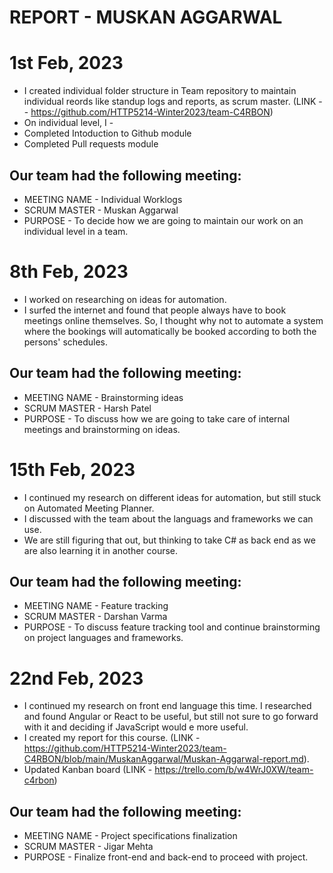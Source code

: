 # REPORT - MUSKAN AGGARWAL

# 1st Feb, 2023

- I created individual folder structure in Team repository to maintain individual reords like standup logs and reports, as scrum master. (LINK -- https://github.com/HTTP5214-Winter2023/team-C4RBON)
- On individual level, I - 
 - Completed Intoduction to Github module
 - Completed Pull requests module

## Our team had the following meeting:
-  MEETING NAME - Individual Worklogs
-  SCRUM MASTER - Muskan Aggarwal
-  PURPOSE - To decide how we are going to maintain our work on an individual level in a team.

# 8th Feb, 2023

- I worked on researching on ideas for automation. 
- I surfed the internet and found that people always have to book meetings online themselves. So, I thought why not to automate a system where the bookings will automatically be booked according to both the persons' schedules.

## Our team had the following meeting:
-  MEETING NAME - Brainstorming ideas
-  SCRUM MASTER - Harsh Patel
-  PURPOSE - To discuss how we are going to take care of internal meetings and brainstorming on ideas.

# 15th Feb, 2023

- I continued my research on different ideas for automation, but still stuck on Automated Meeting Planner. 
- I discussed with the team about the languags and frameworks we can use. 
- We are still figuring that out, but thinking to take C# as back end as we are also learning it in another course.

## Our team had the following meeting:
-  MEETING NAME - Feature tracking
-  SCRUM MASTER - Darshan Varma
-  PURPOSE - To discuss feature tracking tool and continue brainstorming on project languages and frameworks.

# 22nd Feb, 2023

- I continued my research on front end language this time. I researched and found Angular or React to be useful, but still not sure to go forward with it and deciding if JavaScript would e more useful.
- I created my report for this course. (LINK - https://github.com/HTTP5214-Winter2023/team-C4RBON/blob/main/MuskanAggarwal/Muskan-Aggarwal-report.md).
- Updated Kanban board (LINK - https://trello.com/b/w4WrJ0XW/team-c4rbon)

## Our team had the following meeting:
-  MEETING NAME - Project specifications finalization
-  SCRUM MASTER - Jigar Mehta
-  PURPOSE - Finalize front-end and back-end to proceed with project.

